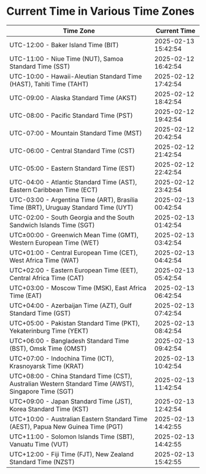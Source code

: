 # Current Time in Various Time Zones

| Time Zone | Current Time |
|-----------|--------------|
| UTC-12:00 - Baker Island Time (BIT) | 2025-02-13 15:42:54 |
| UTC-11:00 - Niue Time (NUT), Samoa Standard Time (SST) | 2025-02-12 16:42:54 |
| UTC-10:00 - Hawaii-Aleutian Standard Time (HAST), Tahiti Time (TAHT) | 2025-02-12 17:42:54 |
| UTC-09:00 - Alaska Standard Time (AKST) | 2025-02-12 18:42:54 |
| UTC-08:00 - Pacific Standard Time (PST) | 2025-02-12 19:42:54 |
| UTC-07:00 - Mountain Standard Time (MST) | 2025-02-12 20:42:54 |
| UTC-06:00 - Central Standard Time (CST) | 2025-02-12 21:42:54 |
| UTC-05:00 - Eastern Standard Time (EST) | 2025-02-12 22:42:54 |
| UTC-04:00 - Atlantic Standard Time (AST), Eastern Caribbean Time (ECT) | 2025-02-12 23:42:54 |
| UTC-03:00 - Argentina Time (ART), Brasília Time (BRT), Uruguay Standard Time (UYT) | 2025-02-13 00:42:54 |
| UTC-02:00 - South Georgia and the South Sandwich Islands Time (SGT) | 2025-02-13 01:42:54 |
| UTC±00:00 - Greenwich Mean Time (GMT), Western European Time (WET) | 2025-02-13 03:42:54 |
| UTC+01:00 - Central European Time (CET), West Africa Time (WAT) | 2025-02-13 04:42:54 |
| UTC+02:00 - Eastern European Time (EET), Central Africa Time (CAT) | 2025-02-13 05:42:54 |
| UTC+03:00 - Moscow Time (MSK), East Africa Time (EAT) | 2025-02-13 06:42:54 |
| UTC+04:00 - Azerbaijan Time (AZT), Gulf Standard Time (GST) | 2025-02-13 07:42:54 |
| UTC+05:00 - Pakistan Standard Time (PKT), Yekaterinburg Time (YEKT) | 2025-02-13 08:42:54 |
| UTC+06:00 - Bangladesh Standard Time (BST), Omsk Time (OMST) | 2025-02-13 09:42:54 |
| UTC+07:00 - Indochina Time (ICT), Krasnoyarsk Time (KRAT) | 2025-02-13 10:42:54 |
| UTC+08:00 - China Standard Time (CST), Australian Western Standard Time (AWST), Singapore Time (SGT) | 2025-02-13 11:42:54 |
| UTC+09:00 - Japan Standard Time (JST), Korea Standard Time (KST) | 2025-02-13 12:42:54 |
| UTC+10:00 - Australian Eastern Standard Time (AEST), Papua New Guinea Time (PGT) | 2025-02-13 14:42:55 |
| UTC+11:00 - Solomon Islands Time (SBT), Vanuatu Time (VUT) | 2025-02-13 14:42:55 |
| UTC+12:00 - Fiji Time (FJT), New Zealand Standard Time (NZST) | 2025-02-13 15:42:55 |
